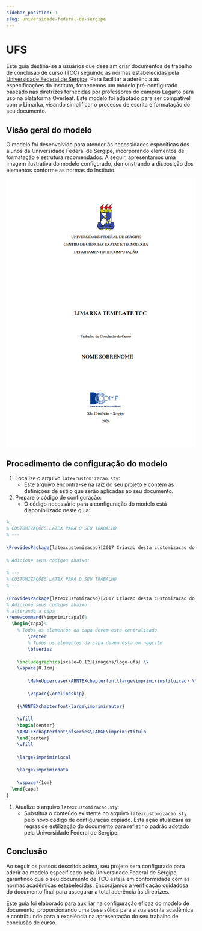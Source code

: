 ```yaml
---
sidebar_position: 1
slug: universidade-federal-de-sergipe
---
```


# UFS

Este guia destina-se a usuários que desejam criar documentos de trabalho de conclusão de curso (TCC) seguindo as normas estabelecidas pela [Universidade Federal de Sergipe](https://cienciainformacao.ufs.br/pagina/8648-trabalho-de-conclusao-de-curso-tcc). Para facilitar a aderência às especificações do Instituto, fornecemos um modelo pré-configurado baseado nas diretrizes fornecidas por professores do campus Lagarto para uso na plataforma Overleaf. Este modelo foi adaptado para ser compatível com o Limarka, visando simplificar o processo de escrita e formatação do seu documento.

## Visão geral do modelo

O modelo foi desenvolvido para atender às necessidades específicas dos alunos da Universidade Federal de Sergipe, incorporando elementos de formatação e estrutura recomendados. A seguir, apresentamos uma imagem ilustrativa do modelo configurado, demonstrando a disposição dos elementos conforme as normas do Instituto.

![Imagem ilustrativa do modelo em conformidade com as normas da Universidade Federal de Sergipe](../assets/img/tcc-modelo-ufs.png)

## Procedimento de configuração do modelo

1. Localize o arquivo `latexcustomizacao.sty`:
   - Este arquivo encontra-se na raiz do seu projeto e contém as definições de estilo que serão aplicadas ao seu documento.
1. Prepare o código de configuração:
   - O código necessário para a configuração do modelo está disponibilizado neste guia:

```latex
% ---
% CUSTOMIZAÇÕES LATEX PARA O SEU TRABALHO
% ---

\ProvidesPackage{latexcustomizacao}[2017 Criacao desta customizacao do abnTeX2]

% Adicione seus códigos abaixo:

% ---
% CUSTOMIZAÇÕES LATEX PARA O SEU TRABALHO
% ---

\ProvidesPackage{latexcustomizacao}[2017 Criacao desta customizacao do abnTeX2]
% Adicione seus códigos abaixo:
% alterando a capa
\renewcommand{\imprimircapa}{%
  \begin{capa}%
    % Todos os elementos da capa devem esta centralizado
        \center
        % Todos os elementos da capa devem esta em negrito
        \bfseries

    \includegraphics[scale=0.12]{imagens/logo-ufs} \\
    \vspace{0.1cm}

        \MakeUppercase{\ABNTEXchapterfont\large\imprimirinstituicao} \\

        \vspace{\onelineskip}

    {\ABNTEXchapterfont\large\imprimirautor}

    \vfill
    \begin{center}
    \ABNTEXchapterfont\bfseries\LARGE\imprimirtitulo
    \end{center}
    \vfill

    \large\imprimirlocal

    \large\imprimirdata

    \vspace*{1cm}
  \end{capa}
}
```

1. Atualize o arquivo `latexcustomizacao.sty`:
   - Substitua o conteúdo existente no arquivo `latexcustomizacao.sty` pelo novo código de configuração copiado. Esta ação atualizará as regras de estilização do documento para refletir o padrão adotado pela Universidade Federal de Sergipe.

## Conclusão

Ao seguir os passos descritos acima, seu projeto será configurado para aderir ao modelo especificado pela Universidade Federal de Sergipe, garantindo que o seu documento de TCC esteja em conformidade com as normas acadêmicas estabelecidas. Encorajamos a verificação cuidadosa do documento final para assegurar a total aderência às diretrizes.

Este guia foi elaborado para auxiliar na configuração eficaz do modelo de documento, proporcionando uma base sólida para a sua escrita acadêmica e contribuindo para a excelência na apresentação do seu trabalho de conclusão de curso.
